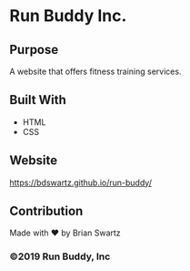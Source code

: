 # Run Buddy Inc.

## Purpose
A website that offers fitness training services.

## Built With
* HTML
* CSS

## Website
https://bdswartz.github.io/run-buddy/

## Contribution
Made with ❤️ by Brian Swartz
### ©️2019 Run Buddy, Inc 